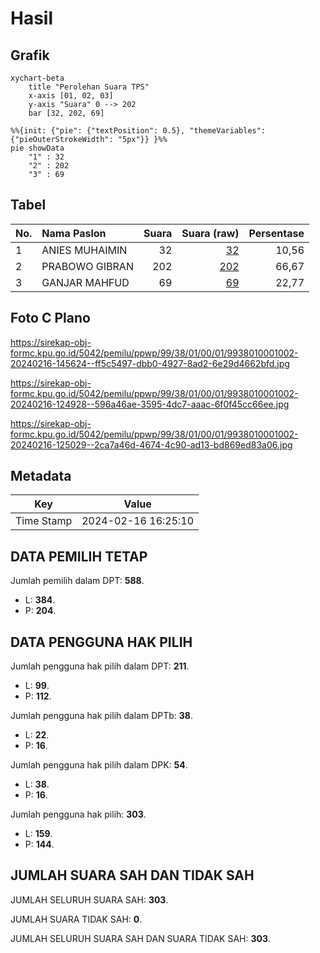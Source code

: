 # Hasil

## Grafik

```mermaid
xychart-beta
    title "Perolehan Suara TPS"
    x-axis [01, 02, 03]
    y-axis "Suara" 0 --> 202
    bar [32, 202, 69]
```

```mermaid
%%{init: {"pie": {"textPosition": 0.5}, "themeVariables": {"pieOuterStrokeWidth": "5px"}} }%%
pie showData
    "1" : 32
    "2" : 202
    "3" : 69
```

## Tabel

| No. | Nama Paslon    | Suara | Suara (raw) | Persentase |
|:--- |:-------------- | -----:| -----------:| ----------:|
| 1   | ANIES MUHAIMIN | 32    | [32][p-1]   | 10,56      |
| 2   | PRABOWO GIBRAN | 202   | [202][p-2]  | 66,67      |
| 3   | GANJAR MAHFUD  | 69    | [69][p-3]   | 22,77      |


[p-1]: https://github.com/gigit-pemilu/pemilu-2024-99-luar-negeri/blob/main/pilpres/hitung-suara/sub/99-luar-negeri/sub/38-dili-timor-leste/sub/01-dili-timor-leste/sub/0001-dili-timor-leste/sub/002-tps/sub/paslon-1.txt
[p-2]: https://github.com/gigit-pemilu/pemilu-2024-99-luar-negeri/blob/main/pilpres/hitung-suara/sub/99-luar-negeri/sub/38-dili-timor-leste/sub/01-dili-timor-leste/sub/0001-dili-timor-leste/sub/002-tps/sub/paslon-2.txt
[p-3]: https://github.com/gigit-pemilu/pemilu-2024-99-luar-negeri/blob/main/pilpres/hitung-suara/sub/99-luar-negeri/sub/38-dili-timor-leste/sub/01-dili-timor-leste/sub/0001-dili-timor-leste/sub/002-tps/sub/paslon-3.txt

## Foto C Plano

https://sirekap-obj-formc.kpu.go.id/5042/pemilu/ppwp/99/38/01/00/01/9938010001002-20240216-145624--ff5c5497-dbb0-4927-8ad2-6e29d4662bfd.jpg

https://sirekap-obj-formc.kpu.go.id/5042/pemilu/ppwp/99/38/01/00/01/9938010001002-20240216-124928--596a46ae-3595-4dc7-aaac-6f0f45cc66ee.jpg

https://sirekap-obj-formc.kpu.go.id/5042/pemilu/ppwp/99/38/01/00/01/9938010001002-20240216-125029--2ca7a46d-4674-4c90-ad13-bd869ed83a06.jpg


## Metadata

| Key        | Value               |
| ---------- | ------------------- |
| Time Stamp | 2024-02-16 16:25:10 |


## DATA PEMILIH TETAP

Jumlah pemilih dalam DPT: **588**.
 * L: **384**.
 * P: **204**.

## DATA PENGGUNA HAK PILIH

Jumlah pengguna hak pilih dalam DPT: **211**.
 * L: **99**.
 * P: **112**.

Jumlah pengguna hak pilih dalam DPTb: **38**.
 * L: **22**.
 * P: **16**.

Jumlah pengguna hak pilih dalam DPK: **54**.
 * L: **38**.
 * P: **16**.

Jumlah pengguna hak pilih: **303**.
 * L: **159**.
 * P: **144**.

## JUMLAH SUARA SAH DAN TIDAK SAH

JUMLAH SELURUH SUARA SAH: **303**.

JUMLAH SUARA TIDAK SAH: **0**.

JUMLAH SELURUH SUARA SAH DAN SUARA TIDAK SAH: **303**.


